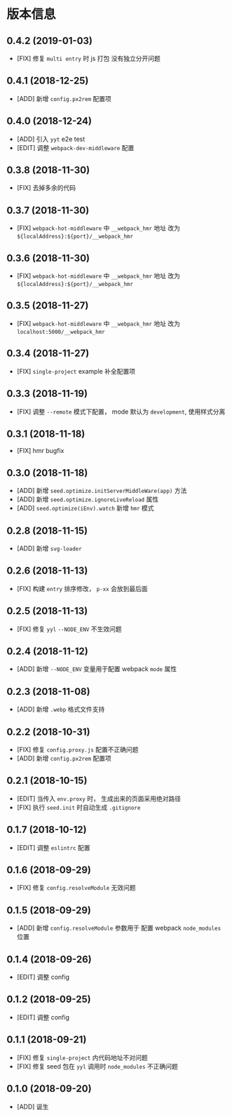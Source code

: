 # 版本信息
## 0.4.2 (2019-01-03)
* [FIX] 修复 `multi entry` 时 js 打包 没有独立分开问题

## 0.4.1 (2018-12-25)
* [ADD] 新增 `config.px2rem` 配置项

## 0.4.0 (2018-12-24)
* [ADD] 引入 `yyt` e2e test
* [EDIT] 调整 `webpack-dev-middleware` 配置

## 0.3.8 (2018-11-30)
* [FIX] 去掉多余的代码

## 0.3.7 (2018-11-30)
* [FIX] `webpack-hot-middleware` 中 `__webpack_hmr` 地址 改为 `${localAddress}:${port}/__webpack_hmr`

## 0.3.6 (2018-11-30)
* [FIX] `webpack-hot-middleware` 中 `__webpack_hmr` 地址 改为 `${localAddress}:${port}/__webpack_hmr`

## 0.3.5 (2018-11-27)
* [FIX] `webpack-hot-middleware` 中 `__webpack_hmr` 地址 改为 `localhost:5000/__webpack_hmr`

## 0.3.4 (2018-11-27)
* [FIX] `single-project` example 补全配置项

## 0.3.3 (2018-11-19)
* [FIX] 调整 `--remote` 模式下配置， mode 默认为 `development`, 使用样式分离

## 0.3.1 (2018-11-18)
* [FIX] hmr bugfix

## 0.3.0 (2018-11-18)
* [ADD] 新增 `seed.optimize.initServerMiddleWare(app)` 方法
* [ADD] 新增 `seed.optimize.ignoreLiveReload` 属性
* [ADD] `seed.optimize(iEnv).watch` 新增 `hmr` 模式

## 0.2.8 (2018-11-15)
* [ADD] 新增 `svg-loader`

## 0.2.6 (2018-11-13)
* [FIX] 构建 `entry` 排序修改， `p-xx` 会放到最后面

## 0.2.5 (2018-11-13)
* [FIX] 修复 `yyl` `--NODE_ENV` 不生效问题

## 0.2.4 (2018-11-12)
* [ADD] 新增 `--NODE_ENV` 变量用于配置 webpack `mode` 属性

## 0.2.3 (2018-11-08)
* [ADD] 新增 `.webp` 格式文件支持

## 0.2.2 (2018-10-31)
* [FIX] 修复 `config.proxy.js` 配置不正确问题
* [ADD] 新增 `config.px2rem` 配置项

## 0.2.1 (2018-10-15)
* [EDIT] 当传入 `env.proxy` 时， 生成出来的页面采用绝对路径
* [FIX] 执行 `seed.init` 时自动生成 `.gitignore`

## 0.1.7 (2018-10-12)
* [EDIT] 调整 `eslintrc` 配置

## 0.1.6 (2018-09-29)
* [FIX] 修复 `config.resolveModule` 无效问题

## 0.1.5 (2018-09-29)
* [ADD] 新增 `config.resolveModule` 参数用于 配置 webpack `node_modules` 位置

## 0.1.4 (2018-09-26)
* [EDIT] 调整 config

## 0.1.2 (2018-09-25)
* [EDIT] 调整 config

## 0.1.1 (2018-09-21)
* [FIX] 修复 `single-project` 内代码地址不对问题
* [FIX] 修复 seed 包在 `yyl` 调用时 `node_modules` 不正确问题

## 0.1.0 (2018-09-20)
* [ADD] 诞生

